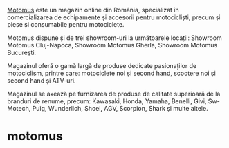 [Motomus](https://www.motomus.ro/)
este un magazin online din România, specializat în comercializarea de echipamente și accesorii pentru motocicliști, precum și piese și consumabile pentru motociclete.

Motomus dispune și de trei showroom-uri la următoarele locații: Showroom Motomus Cluj-Napoca, Showroom Motomus Gherla, Showroom Motomus București.

Magazinul oferă o gamă largă de produse dedicate pasionaților de motociclism, printre care: motociclete noi și second hand, scootere noi și second hand și ATV-uri. 

Magazinul se axează pe furnizarea de produse de calitate superioară de la branduri de renume, precum: Kawasaki, Honda, Yamaha, Benelli, Givi, Sw-Motech, Puig, Wunderlich, Shoei, AGV, Scorpion, Shark și multe altele.
# motomus
